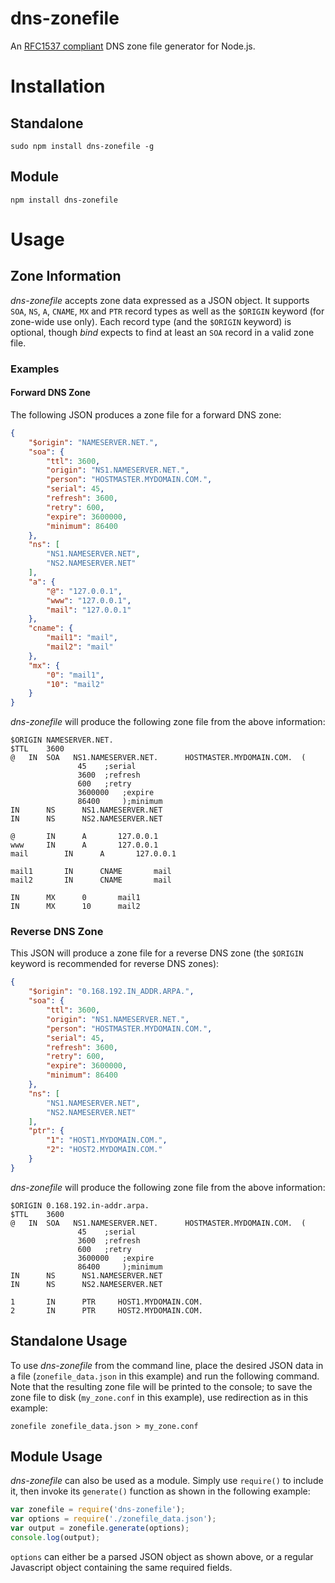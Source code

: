 dns-zonefile
============
An [RFC1537 compliant](http://www.ietf.org/rfc/rfc1537.txt) DNS zone file
generator for Node.js.

# Installation

## Standalone

`sudo npm install dns-zonefile -g`

## Module

`npm install dns-zonefile`

# Usage

## Zone Information

_dns-zonefile_ accepts zone data expressed as a JSON object. It supports `SOA`,
`NS`, `A`, `CNAME`, `MX` and `PTR` record types as well as the `$ORIGIN`
keyword (for zone-wide use only). Each record type (and the `$ORIGIN` keyword)
is optional, though _bind_ expects to find at least an `SOA` record in a valid
zone file.

### Examples

#### Forward DNS Zone

The following JSON produces a zone file for a forward DNS zone:

```json
{
    "$origin": "NAMESERVER.NET.",
    "soa": {
        "ttl": 3600,
        "origin": "NS1.NAMESERVER.NET.",
        "person": "HOSTMASTER.MYDOMAIN.COM.",
        "serial": 45,
        "refresh": 3600,
        "retry": 600,
        "expire": 3600000,
        "minimum": 86400
    },
    "ns": [
        "NS1.NAMESERVER.NET",
        "NS2.NAMESERVER.NET"
    ],
    "a": {
        "@": "127.0.0.1",
        "www": "127.0.0.1",
        "mail": "127.0.0.1"
    },
    "cname": {
        "mail1": "mail",
        "mail2": "mail"
    },
    "mx": {
        "0": "mail1",
        "10": "mail2"
    }
}
```

_dns-zonefile_ will produce the following zone file from the above information:

```
$ORIGIN NAMESERVER.NET.
$TTL	3600
@   IN  SOA   NS1.NAMESERVER.NET.	   HOSTMASTER.MYDOMAIN.COM.	 (
               45	 ;serial
               3600	 ;refresh
               600	 ;retry
               3600000	 ;expire
               86400	 );minimum
IN		NS		NS1.NAMESERVER.NET
IN		NS		NS2.NAMESERVER.NET

@		IN		A		127.0.0.1
www		IN		A		127.0.0.1
mail		IN		A		127.0.0.1

mail1		IN		CNAME		mail
mail2		IN		CNAME		mail

IN		MX		0		mail1
IN		MX		10		mail2

```

### Reverse DNS Zone

This JSON will produce a zone file for a reverse DNS zone (the `$ORIGIN`
keyword is recommended for reverse DNS zones):

```json
{
    "$origin": "0.168.192.IN_ADDR.ARPA.",
    "soa": {
        "ttl": 3600,
        "origin": "NS1.NAMESERVER.NET.",
        "person": "HOSTMASTER.MYDOMAIN.COM.",
        "serial": 45,
        "refresh": 3600,
        "retry": 600,
        "expire": 3600000,
        "minimum": 86400
    },
    "ns": [
        "NS1.NAMESERVER.NET",
        "NS2.NAMESERVER.NET"
    ],
    "ptr": {
        "1": "HOST1.MYDOMAIN.COM.",
        "2": "HOST2.MYDOMAIN.COM."
    }
}
```

_dns-zonefile_ will produce the following zone file from the above information:

```
$ORIGIN 0.168.192.in-addr.arpa.
$TTL	3600
@   IN  SOA   NS1.NAMESERVER.NET.	   HOSTMASTER.MYDOMAIN.COM.	 (
               45	 ;serial
               3600	 ;refresh
               600	 ;retry
               3600000	 ;expire
               86400	 );minimum
IN		NS		NS1.NAMESERVER.NET
IN		NS		NS2.NAMESERVER.NET

1       IN      PTR     HOST1.MYDOMAIN.COM.
2       IN      PTR     HOST2.MYDOMAIN.COM.
```

## Standalone Usage

To use _dns-zonefile_ from the command line, place the desired JSON data in a
file (`zonefile_data.json` in this example) and run the following command. Note
that the resulting zone file will be printed to the console; to save the zone
file to disk (`my_zone.conf` in this example), use redirection as in this
example:

```
zonefile zonefile_data.json > my_zone.conf
```

## Module Usage

_dns-zonefile_ can also be used as a module. Simply use `require()` to include
it, then invoke its `generate()` function as shown in the following example:

```javascript
var zonefile = require('dns-zonefile');
var options = require('./zonefile_data.json');
var output = zonefile.generate(options);
console.log(output);
```

`options` can either be a parsed JSON object as shown above, or a regular
Javascript object containing the same required fields.

